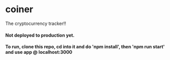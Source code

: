 # coiner
The cryptocurrency tracker!!

#### Not deployed to production yet.
#### To run, clone this repo, cd into it and do 'npm install', then 'npm run start' and use app @ localhost:3000
